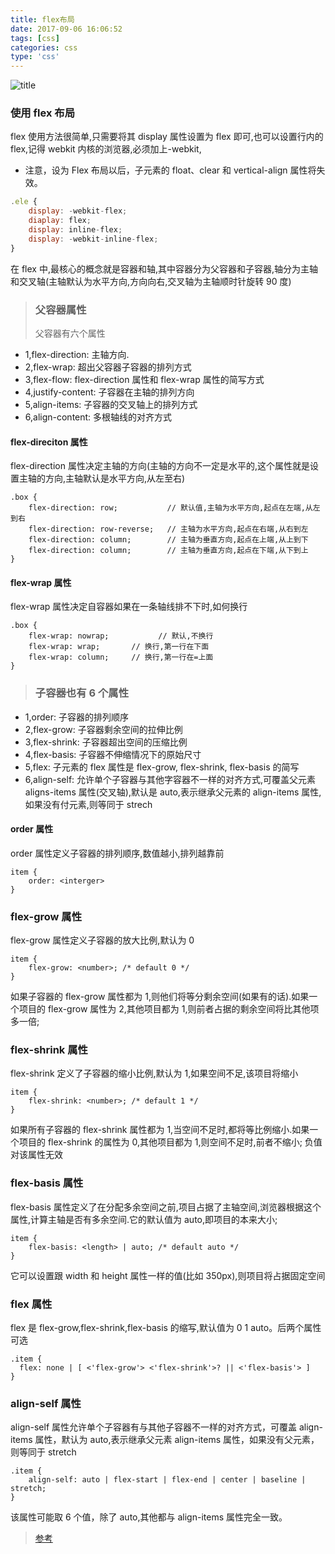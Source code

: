 ```yaml
---
title: flex布局
date: 2017-09-06 16:06:52
tags: [css]
categories: css
type: 'css'
---
```


![title](https://cdn.ionestar.cn/flex.jpg)

<!--more-->

### 使用 flex 布局

flex 使用方法很简单,只需要将其 display 属性设置为 flex 即可,也可以设置行内的 flex,记得 webkit 内核的浏览器,必须加上-webkit,

-   注意，设为 Flex 布局以后，子元素的 float、clear 和 vertical-align 属性将失效。

```js
.ele {
    display: -webkit-flex;
    diaplay: flex;
    display: inline-flex;
    display: -webkit-inline-flex;
}
```

在 flex 中,最核心的概念就是容器和轴,其中容器分为父容器和子容器,轴分为主轴和交叉轴(主轴默认为水平方向,方向向右,交叉轴为主轴顺时针旋转 90 度)

> ### 父容器属性
>
> 父容器有六个属性

-   1,flex-direction: 主轴方向.
-   2,flex-wrap: 超出父容器子容器的排列方式
-   3,flex-flow: flex-direction 属性和 flex-wrap 属性的简写方式
-   4,justify-content: 子容器在主轴的排列方向
-   5,align-items: 子容器的交叉轴上的排列方式
-   6,align-content: 多根轴线的对齐方式

#### flex-direciton 属性

flex-direction 属性决定主轴的方向(主轴的方向不一定是水平的,这个属性就是设置主轴的方向,主轴默认是水平方向,从左至右)

```
.box {
    flex-direction: row;           // 默认值,主轴为水平方向,起点在左端,从左到右
    flex-direction: row-reverse;   // 主轴为水平方向,起点在右端,从右到左
    flex-direction: column;        // 主轴为垂直方向,起点在上端,从上到下
    flex-direction: column;        // 主轴为垂直方向,起点在下端,从下到上
}
```

#### flex-wrap 属性

flex-wrap 属性决定自容器如果在一条轴线排不下时,如何换行

```
.box {
    flex-wrap: nowrap;           // 默认,不换行
    flex-wrap: wrap;       // 换行,第一行在下面
    flex-wrap: column;     // 换行,第一行在=上面
}
```

> ### 子容器也有 6 个属性

-   1,order: 子容器的排列顺序
-   2,flex-grow: 子容器剩余空间的拉伸比例
-   3,flex-shrink: 子容器超出空间的压缩比例
-   4,flex-basis: 子容器不伸缩情况下的原始尺寸
-   5,flex: 子元素的 flex 属性是 flex-grow, flex-shrink, flex-basis 的简写
-   6,align-self: 允许单个子容器与其他字容器不一样的对齐方式,可覆盖父元素 aligns-items 属性(交叉轴),默认是 auto,表示继承父元素的 align-items 属性,如果没有付元素,则等同于 strech

#### order 属性

order 属性定义子容器的排列顺序,数值越小,排列越靠前

```
item {
    order: <interger>
}
```

### flex-grow 属性

flex-grow 属性定义子容器的放大比例,默认为 0

```
item {
    flex-grow: <number>; /* default 0 */
}
```

如果子容器的 flex-grow 属性都为 1,则他们将等分剩余空间(如果有的话).如果一个项目的 flex-grow 属性为 2,其他项目都为 1,则前者占据的剩余空间将比其他项多一倍;

### flex-shrink 属性

flex-shrink 定义了子容器的缩小比例,默认为 1,如果空间不足,该项目将缩小

```
item {
    flex-shrink: <number>; /* default 1 */
}
```

如果所有子容器的 flex-shrink 属性都为 1,当空间不足时,都将等比例缩小.如果一个项目的 flex-shrink 的属性为 0,其他项目都为 1,则空间不足时,前者不缩小;
负值对该属性无效

### flex-basis 属性

flex-basis 属性定义了在分配多余空间之前,项目占据了主轴空间,浏览器根据这个属性,计算主轴是否有多余空间.它的默认值为 auto,即项目的本来大小;

```
item {
    flex-basis: <length> | auto; /* default auto */
}
```

它可以设置跟 width 和 height 属性一样的值(比如 350px),则项目将占据固定空间

### flex 属性

flex 是 flex-grow,flex-shrink,flex-basis 的缩写,默认值为 0 1 auto。后两个属性可选

```
.item {
  flex: none | [ <'flex-grow'> <'flex-shrink'>? || <'flex-basis'> ]
}
```

### align-self 属性

align-self 属性允许单个子容器有与其他子容器不一样的对齐方式，可覆盖 align-items 属性，默认为 auto,表示继承父元素 align-items 属性，如果没有父元素，则等同于 stretch

```
.item {
    align-self: auto | flex-start | flex-end | center | baseline | stretch;
}
```

该属性可能取 6 个值，除了 auto,其他都与 align-items 属性完全一致。

> [参考](http://www.ruanyifeng.com/blog/2015/07/flex-grammar.html)
